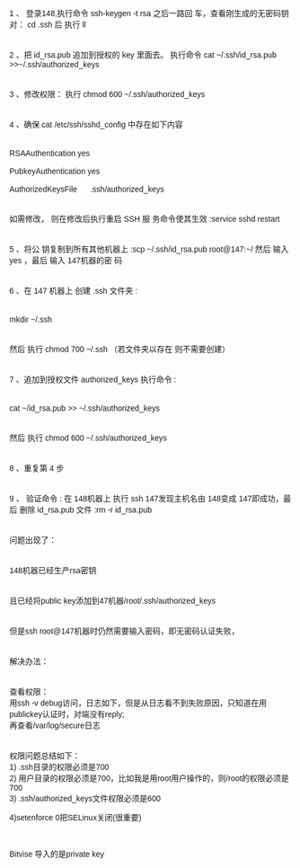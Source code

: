 <span style="font-family:Arial;font-size:14px;white-space:normal;background-color:#FFFFFF;">1 、 登录148,执行命令 ssh-keygen -t rsa 之后一路回 车，查看刚生成的无密码钥对： cd .ssh 后 执行 ll</span><br style="font-family:Arial;font-size:14px;white-space:normal;background-color:#FFFFFF;" />
<br style="font-family:Arial;font-size:14px;white-space:normal;background-color:#FFFFFF;" />
<br style="font-family:Arial;font-size:14px;white-space:normal;background-color:#FFFFFF;" />
<span style="font-family:Arial;font-size:14px;white-space:normal;background-color:#FFFFFF;">2 、把 id_rsa.pub 追加到授权的 key 里面去。 执行命令 cat ~/.ssh/id_rsa.pub &gt;&gt;~/.ssh/authorized_keys</span><br style="font-family:Arial;font-size:14px;white-space:normal;background-color:#FFFFFF;" />
<br style="font-family:Arial;font-size:14px;white-space:normal;background-color:#FFFFFF;" />
<br style="font-family:Arial;font-size:14px;white-space:normal;background-color:#FFFFFF;" />
<span style="font-family:Arial;font-size:14px;white-space:normal;background-color:#FFFFFF;">3 、修改权限： 执行 chmod 600 ~/.ssh/authorized_keys</span><br style="font-family:Arial;font-size:14px;white-space:normal;background-color:#FFFFFF;" />
<br style="font-family:Arial;font-size:14px;white-space:normal;background-color:#FFFFFF;" />
<br style="font-family:Arial;font-size:14px;white-space:normal;background-color:#FFFFFF;" />
<span style="font-family:Arial;font-size:14px;white-space:normal;background-color:#FFFFFF;">4 、确保 cat /etc/ssh/sshd_config 中存在如下内容</span><br style="font-family:Arial;font-size:14px;white-space:normal;background-color:#FFFFFF;" />
<br style="font-family:Arial;font-size:14px;white-space:normal;background-color:#FFFFFF;" />
<br style="font-family:Arial;font-size:14px;white-space:normal;background-color:#FFFFFF;" />
<span style="font-family:Arial;font-size:14px;white-space:normal;background-color:#FFFFFF;">RSAAuthentication yes</span><br style="font-family:Arial;font-size:14px;white-space:normal;background-color:#FFFFFF;" />
<span style="font-family:Arial;font-size:14px;white-space:normal;background-color:#FFFFFF;">&nbsp;</span><br style="font-family:Arial;font-size:14px;white-space:normal;background-color:#FFFFFF;" />
<span style="font-family:Arial;font-size:14px;white-space:normal;background-color:#FFFFFF;">PubkeyAuthentication yes</span><br style="font-family:Arial;font-size:14px;white-space:normal;background-color:#FFFFFF;" />
<span style="font-family:Arial;font-size:14px;white-space:normal;background-color:#FFFFFF;">&nbsp;</span><br style="font-family:Arial;font-size:14px;white-space:normal;background-color:#FFFFFF;" />
<span style="font-family:Arial;font-size:14px;white-space:normal;background-color:#FFFFFF;">AuthorizedKeysFile &nbsp; &nbsp; &nbsp;.ssh/authorized_keys</span><br style="font-family:Arial;font-size:14px;white-space:normal;background-color:#FFFFFF;" />
<br style="font-family:Arial;font-size:14px;white-space:normal;background-color:#FFFFFF;" />
<br style="font-family:Arial;font-size:14px;white-space:normal;background-color:#FFFFFF;" />
<span style="font-family:Arial;font-size:14px;white-space:normal;background-color:#FFFFFF;">如需修改， 则在修改后执行重启 SSH 服 务命令使其生效 :service sshd restart</span><br style="font-family:Arial;font-size:14px;white-space:normal;background-color:#FFFFFF;" />
<br style="font-family:Arial;font-size:14px;white-space:normal;background-color:#FFFFFF;" />
<br style="font-family:Arial;font-size:14px;white-space:normal;background-color:#FFFFFF;" />
<span style="font-family:Arial;font-size:14px;white-space:normal;background-color:#FFFFFF;">5 、将公 钥复制到所有其他机器上 :scp ~/.ssh/id_rsa.pub root@147:~/ 然后 输入 yes ，最后 输入 147机器的密 码</span><br style="font-family:Arial;font-size:14px;white-space:normal;background-color:#FFFFFF;" />
<br style="font-family:Arial;font-size:14px;white-space:normal;background-color:#FFFFFF;" />
<br style="font-family:Arial;font-size:14px;white-space:normal;background-color:#FFFFFF;" />
<span style="font-family:Arial;font-size:14px;white-space:normal;background-color:#FFFFFF;">6 、在 147 机器上 创建 .ssh 文件夹 :</span><br style="font-family:Arial;font-size:14px;white-space:normal;background-color:#FFFFFF;" />
<br style="font-family:Arial;font-size:14px;white-space:normal;background-color:#FFFFFF;" />
<br style="font-family:Arial;font-size:14px;white-space:normal;background-color:#FFFFFF;" />
<span style="font-family:Arial;font-size:14px;white-space:normal;background-color:#FFFFFF;">mkdir ~/.ssh</span><br style="font-family:Arial;font-size:14px;white-space:normal;background-color:#FFFFFF;" />
<br style="font-family:Arial;font-size:14px;white-space:normal;background-color:#FFFFFF;" />
<br style="font-family:Arial;font-size:14px;white-space:normal;background-color:#FFFFFF;" />
<span style="font-family:Arial;font-size:14px;white-space:normal;background-color:#FFFFFF;">然后 执行 chmod 700 ~/.ssh （若文件夹以存在 则不需要创建）</span><br style="font-family:Arial;font-size:14px;white-space:normal;background-color:#FFFFFF;" />
<br style="font-family:Arial;font-size:14px;white-space:normal;background-color:#FFFFFF;" />
<br style="font-family:Arial;font-size:14px;white-space:normal;background-color:#FFFFFF;" />
<span style="font-family:Arial;font-size:14px;white-space:normal;background-color:#FFFFFF;">7 、追加到授权文件 authorized_keys 执行命令 :</span><br style="font-family:Arial;font-size:14px;white-space:normal;background-color:#FFFFFF;" />
<br style="font-family:Arial;font-size:14px;white-space:normal;background-color:#FFFFFF;" />
<br style="font-family:Arial;font-size:14px;white-space:normal;background-color:#FFFFFF;" />
<span style="font-family:Arial;font-size:14px;white-space:normal;background-color:#FFFFFF;">cat ~/id_rsa.pub &gt;&gt; ~/.ssh/authorized_keys</span><br style="font-family:Arial;font-size:14px;white-space:normal;background-color:#FFFFFF;" />
<br style="font-family:Arial;font-size:14px;white-space:normal;background-color:#FFFFFF;" />
<br style="font-family:Arial;font-size:14px;white-space:normal;background-color:#FFFFFF;" />
<span style="font-family:Arial;font-size:14px;white-space:normal;background-color:#FFFFFF;">然后 执行 chmod 600 ~/.ssh/authorized_keys</span><br style="font-family:Arial;font-size:14px;white-space:normal;background-color:#FFFFFF;" />
<br style="font-family:Arial;font-size:14px;white-space:normal;background-color:#FFFFFF;" />
<br style="font-family:Arial;font-size:14px;white-space:normal;background-color:#FFFFFF;" />
<span style="font-family:Arial;font-size:14px;white-space:normal;background-color:#FFFFFF;">8 、重复第 4 步</span><br style="font-family:Arial;font-size:14px;white-space:normal;background-color:#FFFFFF;" />
<br style="font-family:Arial;font-size:14px;white-space:normal;background-color:#FFFFFF;" />
<br style="font-family:Arial;font-size:14px;white-space:normal;background-color:#FFFFFF;" />
<span style="font-family:Arial;font-size:14px;white-space:normal;background-color:#FFFFFF;">9 、 验证命令 : 在 148机器上 执行 ssh 147发现主机名由 148变成 147即成功，最后 删除 id_rsa.pub 文件 :rm -r id_rsa.pub</span><br style="font-family:Arial;font-size:14px;white-space:normal;background-color:#FFFFFF;" />
<br style="font-family:Arial;font-size:14px;white-space:normal;background-color:#FFFFFF;" />
<br style="font-family:Arial;font-size:14px;white-space:normal;background-color:#FFFFFF;" />
<span style="font-family:Arial;font-size:14px;white-space:normal;background-color:#FFFFFF;">问题出现了：</span><br style="font-family:Arial;font-size:14px;white-space:normal;background-color:#FFFFFF;" />
<br style="font-family:Arial;font-size:14px;white-space:normal;background-color:#FFFFFF;" />
<br style="font-family:Arial;font-size:14px;white-space:normal;background-color:#FFFFFF;" />
<span style="font-family:Arial;font-size:14px;white-space:normal;background-color:#FFFFFF;">148机器已经生产rsa密钥</span><br style="font-family:Arial;font-size:14px;white-space:normal;background-color:#FFFFFF;" />
<br style="font-family:Arial;font-size:14px;white-space:normal;background-color:#FFFFFF;" />
<br style="font-family:Arial;font-size:14px;white-space:normal;background-color:#FFFFFF;" />
<span style="font-family:Arial;font-size:14px;white-space:normal;background-color:#FFFFFF;">且已经将public key添加到47机器/root/.ssh/authorized_keys</span><br style="font-family:Arial;font-size:14px;white-space:normal;background-color:#FFFFFF;" />
<br style="font-family:Arial;font-size:14px;white-space:normal;background-color:#FFFFFF;" />
<br style="font-family:Arial;font-size:14px;white-space:normal;background-color:#FFFFFF;" />
<span style="font-family:Arial;font-size:14px;white-space:normal;background-color:#FFFFFF;">但是ssh root@147机器时仍然需要输入密码，即无密码认证失败，</span><br style="font-family:Arial;font-size:14px;white-space:normal;background-color:#FFFFFF;" />
<br style="font-family:Arial;font-size:14px;white-space:normal;background-color:#FFFFFF;" />
<br style="font-family:Arial;font-size:14px;white-space:normal;background-color:#FFFFFF;" />
<span style="font-family:Arial;font-size:14px;white-space:normal;background-color:#FFFFFF;">解决办法：</span><br style="font-family:Arial;font-size:14px;white-space:normal;background-color:#FFFFFF;" />
<br style="font-family:Arial;font-size:14px;white-space:normal;background-color:#FFFFFF;" />
<br style="font-family:Arial;font-size:14px;white-space:normal;background-color:#FFFFFF;" />
<span style="font-family:Arial;font-size:14px;white-space:normal;background-color:#FFFFFF;">查看权限：</span><br style="font-family:Arial;font-size:14px;white-space:normal;background-color:#FFFFFF;" />
<span style="font-family:Arial;font-size:14px;white-space:normal;background-color:#FFFFFF;">用ssh -v debug访问，日志如下，但是从日志看不到失败原因，只知道在用publickey认证时，对端没有reply;</span><br style="font-family:Arial;font-size:14px;white-space:normal;background-color:#FFFFFF;" />
<span style="font-family:Arial;font-size:14px;white-space:normal;background-color:#FFFFFF;">再查看/var/log/secure日志</span><br style="font-family:Arial;font-size:14px;white-space:normal;background-color:#FFFFFF;" />
<br style="font-family:Arial;font-size:14px;white-space:normal;background-color:#FFFFFF;" />
<br style="font-family:Arial;font-size:14px;white-space:normal;background-color:#FFFFFF;" />
<span style="font-family:Arial;font-size:14px;white-space:normal;background-color:#FFFFFF;">权限问题总结如下：</span><br style="font-family:Arial;font-size:14px;white-space:normal;background-color:#FFFFFF;" />
<span style="font-family:Arial;font-size:14px;white-space:normal;background-color:#FFFFFF;">1) .ssh目录的权限必须是700</span><br style="font-family:Arial;font-size:14px;white-space:normal;background-color:#FFFFFF;" />
<span style="font-family:Arial;font-size:14px;white-space:normal;background-color:#FFFFFF;">2) 用户目录的权限必须是700，比如我是用root用户操作的，则/root的权限必须是700</span><br style="font-family:Arial;font-size:14px;white-space:normal;background-color:#FFFFFF;" />
<span style="font-family:Arial;font-size:14px;white-space:normal;background-color:#FFFFFF;">3) .ssh/authorized_keys文件权限必须是600</span><br style="font-family:Arial;font-size:14px;white-space:normal;background-color:#FFFFFF;" />
<p>
	<span style="font-family:Arial;font-size:14px;white-space:normal;background-color:#FFFFFF;">4)setenforce 0把SELinux关闭(很重要)</span> 
</p>
<p>
	<br />
</p>
<p>
	<span style="font-family:Arial;"><span style="font-size:14px;background-color:#FFFFFF;">Bitvise 导入的是private key</span></span> 
</p>